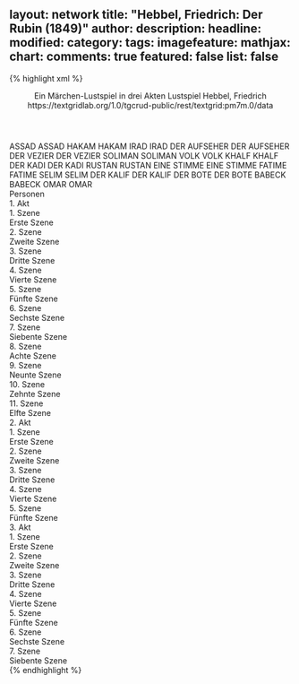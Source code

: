 layout: network
title: "Hebbel, Friedrich: Der Rubin (1849)"
author:
description:
headline:
modified:
category:
tags:
imagefeature:
mathjax:
chart:
comments: true
featured: false
list: false
---
{% highlight xml %}
<?xml-model href="https://raw.githubusercontent.com/DLiNa/project/master/rules/lina.rnc"?><?xml-model href="https://raw.githubusercontent.com/DLiNa/project/master/rules/lina.sch"?>
<play xmlns="http://lina.digital">
  <header>
    <title>Der Rubin</title>
  	<subtitle>Ein Märchen-Lustspiel in drei Akten</subtitle>
  	<genretitle>Lustspiel</genretitle>
    <author>Hebbel, Friedrich</author>
    <date when="1849" type="written"/>
  	<date when="1849" type="premiere"/>
  	<date when="1851" type="print"/>
  	<source>https://textgridlab.org/1.0/tgcrud-public/rest/textgrid:pm7m.0/data</source>
  </header>
  <personae>
    <character>
      <name>ASSAD</name>
      <alias xml:id="assad">
        <name>ASSAD</name>
      </alias>
    </character>
    <character>
      <name>HAKAM</name>
      <alias xml:id="hakam">
        <name>HAKAM</name>
      </alias>
    </character>
    <character>
      <name>IRAD</name>
      <alias xml:id="irad">
        <name>IRAD</name>
      </alias>
    </character>
    <character>
      <name>DER AUFSEHER</name>
      <alias xml:id="der_aufseher">
        <name>DER AUFSEHER</name>
      </alias>
    </character>
    <character>
      <name>DER VEZIER</name>
      <alias xml:id="der_vezier">
        <name>DER VEZIER</name>
      </alias>
    </character>
    <character>
      <name>SOLIMAN</name>
      <alias xml:id="soliman">
        <name>SOLIMAN</name>
      </alias>
    </character>
    <character>
      <name>VOLK</name>
      <alias xml:id="volk">
        <name>VOLK</name>
      </alias>
    </character>
    <character>
      <name>KHALF</name>
      <alias xml:id="khalf">
        <name>KHALF</name>
      </alias>
    </character>
    <character>
      <name>DER KADI</name>
      <alias xml:id="der_kadi">
        <name>DER KADI</name>
      </alias>
    </character>
    <character>
      <name>RUSTAN</name>
      <alias xml:id="rustan">
        <name>RUSTAN</name>
      </alias>
    </character>
    <character>
      <name>EINE STIMME</name>
      <alias xml:id="eine_stimme">
        <name>EINE STIMME</name>
      </alias>
    </character>
    <character>
      <name>FATIME</name>
      <alias xml:id="fatime">
        <name>FATIME</name>
      </alias>
    </character>
    <character>
      <name>SELIM</name>
      <alias xml:id="selim">
        <name>SELIM</name>
      </alias>
    </character>
    <character>
      <name>DER KALIF</name>
      <alias xml:id="der_kalif">
        <name>DER KALIF</name>
      </alias>
    </character>
    <character>
      <name>DER BOTE</name>
      <alias xml:id="der_bote">
        <name>DER BOTE</name>
      </alias>
    </character>
    <character>
      <name>BABECK</name>
      <alias xml:id="babeck">
        <name>BABECK</name>
      </alias>
    </character>
    <character>
      <name>OMAR</name>
      <alias xml:id="omar">
        <name>OMAR</name>
      </alias>
    </character>
  </personae>
  <text>
    <div>
      <head>Personen</head>
    </div>
    <div>
      <head>1. Akt</head>
      <div>
        <head>1. Szene</head>
        <div>
          <head>Erste Szene</head>
          <sp who="#assad">
            <amount n="25" unit="speech_acts"/>
            <amount n="418" unit="words"/>
            <amount n="64" unit="lines"/>
            <amount n="2124" unit="chars"/>
          </sp>
          <sp who="#hakam">
            <amount n="24" unit="speech_acts"/>
            <amount n="577" unit="words"/>
            <amount n="86" unit="lines"/>
            <amount n="2978" unit="chars"/>
          </sp>
        </div>
      </div>
      <div>
        <head>2. Szene</head>
        <div>
          <head>Zweite Szene</head>
          <sp who="#hakam">
            <amount n="3" unit="speech_acts"/>
            <amount n="11" unit="words"/>
            <amount n="3" unit="lines"/>
            <amount n="56" unit="chars"/>
          </sp>
          <sp who="#irad">
            <amount n="3" unit="speech_acts"/>
            <amount n="49" unit="words"/>
            <amount n="9" unit="lines"/>
            <amount n="263" unit="chars"/>
          </sp>
          <sp who="#assad">
            <amount n="1" unit="speech_acts"/>
            <amount n="17" unit="words"/>
            <amount n="3" unit="lines"/>
            <amount n="80" unit="chars"/>
          </sp>
        </div>
      </div>
      <div>
        <head>3. Szene</head>
        <div>
          <head>Dritte Szene</head>
          <sp who="#hakam">
            <amount n="3" unit="speech_acts"/>
            <amount n="32" unit="words"/>
            <amount n="4" unit="lines"/>
            <amount n="161" unit="chars"/>
          </sp>
          <sp who="#assad">
            <amount n="2" unit="speech_acts"/>
            <amount n="91" unit="words"/>
            <amount n="12" unit="lines"/>
            <amount n="500" unit="chars"/>
          </sp>
        </div>
      </div>
      <div>
        <head>4. Szene</head>
        <div>
          <head>Vierte Szene</head>
          <sp who="#der_aufseher">
            <amount n="6" unit="speech_acts"/>
            <amount n="52" unit="words"/>
            <amount n="12" unit="lines"/>
            <amount n="262" unit="chars"/>
          </sp>
          <sp who="#hakam">
            <amount n="5" unit="speech_acts"/>
            <amount n="43" unit="words"/>
            <amount n="9" unit="lines"/>
            <amount n="203" unit="chars"/>
          </sp>
        </div>
      </div>
      <div>
        <head>5. Szene</head>
        <div>
          <head>Fünfte Szene</head>
          <sp who="#hakam">
            <amount n="1" unit="speech_acts"/>
            <amount n="26" unit="words"/>
            <amount n="4" unit="lines"/>
            <amount n="119" unit="chars"/>
          </sp>
          <sp who="#assad">
            <amount n="1" unit="speech_acts"/>
          </sp>
        </div>
      </div>
      <div>
        <head>6. Szene</head>
        <div>
          <head>Sechste Szene</head>
          <sp who="#irad">
            <amount n="4" unit="speech_acts"/>
            <amount n="15" unit="words"/>
            <amount n="5" unit="lines"/>
            <amount n="77" unit="chars"/>
          </sp>
          <sp who="#assad">
            <amount n="1" unit="speech_acts"/>
            <amount n="6" unit="words"/>
            <amount n="1" unit="lines"/>
            <amount n="29" unit="chars"/>
          </sp>
          <sp who="#hakam">
            <amount n="3" unit="speech_acts"/>
            <amount n="26" unit="words"/>
            <amount n="5" unit="lines"/>
            <amount n="161" unit="chars"/>
          </sp>
        </div>
      </div>
      <div>
        <head>7. Szene</head>
        <div>
          <head>Siebente Szene</head>
          <sp who="#der_vezier">
            <amount n="4" unit="speech_acts"/>
            <amount n="340" unit="words"/>
            <amount n="48" unit="lines"/>
            <amount n="1812" unit="chars"/>
          </sp>
        </div>
      </div>
      <div>
        <head>8. Szene</head>
        <div>
          <head>Achte Szene</head>
          <sp who="#hakam">
            <amount n="2" unit="speech_acts"/>
            <amount n="49" unit="words"/>
            <amount n="7" unit="lines"/>
            <amount n="236" unit="chars"/>
          </sp>
          <sp who="#assad">
            <amount n="1" unit="speech_acts"/>
            <amount n="49" unit="words"/>
            <amount n="6" unit="lines"/>
            <amount n="249" unit="chars"/>
          </sp>
        </div>
      </div>
      <div>
        <head>9. Szene</head>
        <div>
          <head>Neunte Szene</head>
          <sp who="#soliman">
            <amount n="36" unit="speech_acts"/>
            <amount n="530" unit="words"/>
            <amount n="90" unit="lines"/>
            <amount n="2694" unit="chars"/>
          </sp>
          <sp who="#assad">
            <amount n="34" unit="speech_acts"/>
            <amount n="319" unit="words"/>
            <amount n="60" unit="lines"/>
            <amount n="1589" unit="chars"/>
          </sp>
          <sp who="#volk">
            <amount n="3" unit="speech_acts"/>
            <amount n="6" unit="words"/>
            <amount n="2" unit="lines"/>
            <amount n="31" unit="chars"/>
          </sp>
          <sp who="#hakam">
            <amount n="4" unit="speech_acts"/>
            <amount n="29" unit="words"/>
            <amount n="6" unit="lines"/>
            <amount n="137" unit="chars"/>
          </sp>
          <sp who="#khalf">
            <amount n="2" unit="speech_acts"/>
            <amount n="5" unit="words"/>
            <amount n="2" unit="lines"/>
            <amount n="21" unit="chars"/>
          </sp>
        </div>
      </div>
      <div>
        <head>10. Szene</head>
        <div>
          <head>Zehnte Szene</head>
          <sp who="#der_kadi">
            <amount n="16" unit="speech_acts"/>
            <amount n="215" unit="words"/>
            <amount n="33" unit="lines"/>
            <amount n="1082" unit="chars"/>
          </sp>
          <sp who="#soliman">
            <amount n="11" unit="speech_acts"/>
            <amount n="299" unit="words"/>
            <amount n="42" unit="lines"/>
            <amount n="1473" unit="chars"/>
          </sp>
          <sp who="#hakam">
            <amount n="2" unit="speech_acts"/>
            <amount n="31" unit="words"/>
            <amount n="4" unit="lines"/>
            <amount n="150" unit="chars"/>
          </sp>
          <sp who="#rustan">
            <amount n="3" unit="speech_acts"/>
            <amount n="1" unit="words"/>
            <amount n="1" unit="lines"/>
            <amount n="7" unit="chars"/>
          </sp>
          <sp who="#assad">
            <amount n="1" unit="speech_acts"/>
            <amount n="1" unit="words"/>
            <amount n="1" unit="lines"/>
            <amount n="5" unit="chars"/>
          </sp>
        </div>
      </div>
      <div>
        <head>11. Szene</head>
        <div>
          <head>Elfte Szene</head>
          <sp who="#khalf">
            <amount n="2" unit="speech_acts"/>
            <amount n="18" unit="words"/>
            <amount n="4" unit="lines"/>
            <amount n="94" unit="chars"/>
          </sp>
          <sp who="#soliman">
            <amount n="7" unit="speech_acts"/>
            <amount n="135" unit="words"/>
            <amount n="22" unit="lines"/>
            <amount n="642" unit="chars"/>
          </sp>
          <sp who="#hakam">
            <amount n="2" unit="speech_acts"/>
            <amount n="36" unit="words"/>
            <amount n="6" unit="lines"/>
            <amount n="184" unit="chars"/>
          </sp>
          <sp who="#assad">
            <amount n="8" unit="speech_acts"/>
            <amount n="183" unit="words"/>
            <amount n="27" unit="lines"/>
            <amount n="845" unit="chars"/>
          </sp>
          <sp who="#irad">
            <amount n="5" unit="speech_acts"/>
            <amount n="22" unit="words"/>
            <amount n="6" unit="lines"/>
            <amount n="103" unit="chars"/>
          </sp>
          <sp who="#rustan">
            <amount n="3" unit="speech_acts"/>
            <amount n="39" unit="words"/>
            <amount n="6" unit="lines"/>
            <amount n="200" unit="chars"/>
          </sp>
        </div>
      </div>
    </div>
    <div>
      <head>2. Akt</head>
      <div>
        <head>1. Szene</head>
        <div>
          <head>Erste Szene</head>
          <sp who="#irad">
            <amount n="26" unit="speech_acts"/>
            <amount n="701" unit="words"/>
            <amount n="102" unit="lines"/>
            <amount n="3668" unit="chars"/>
          </sp>
          <sp who="#assad">
            <amount n="25" unit="speech_acts"/>
            <amount n="628" unit="words"/>
            <amount n="89" unit="lines"/>
            <amount n="3147" unit="chars"/>
          </sp>
        </div>
      </div>
      <div>
        <head>2. Szene</head>
        <div>
          <head>Zweite Szene</head>
          <sp who="#assad">
            <amount n="2" unit="speech_acts"/>
            <amount n="161" unit="words"/>
            <amount n="24" unit="lines"/>
            <amount n="779" unit="chars"/>
          </sp>
          <sp who="#eine_stimme">
            <amount n="1" unit="speech_acts"/>
            <amount n="6" unit="words"/>
            <amount n="1" unit="lines"/>
            <amount n="29" unit="chars"/>
          </sp>
        </div>
      </div>
      <div>
        <head>3. Szene</head>
        <div>
          <head>Dritte Szene</head>
          <sp who="#fatime">
            <amount n="28" unit="speech_acts"/>
            <amount n="676" unit="words"/>
            <amount n="103" unit="lines"/>
            <amount n="3390" unit="chars"/>
          </sp>
          <sp who="#assad">
            <amount n="28" unit="speech_acts"/>
            <amount n="394" unit="words"/>
            <amount n="64" unit="lines"/>
            <amount n="1923" unit="chars"/>
          </sp>
        </div>
      </div>
      <div>
        <head>4. Szene</head>
        <div>
          <head>Vierte Szene</head>
          <sp who="#hakam">
            <amount n="13" unit="speech_acts"/>
            <amount n="439" unit="words"/>
            <amount n="60" unit="lines"/>
            <amount n="2175" unit="chars"/>
          </sp>
          <sp who="#assad">
            <amount n="12" unit="speech_acts"/>
            <amount n="271" unit="words"/>
            <amount n="38" unit="lines"/>
            <amount n="1346" unit="chars"/>
          </sp>
        </div>
      </div>
      <div>
        <head>5. Szene</head>
        <div>
          <head>Fünfte Szene</head>
          <sp who="#der_kadi">
            <amount n="13" unit="speech_acts"/>
            <amount n="306" unit="words"/>
            <amount n="48" unit="lines"/>
            <amount n="1613" unit="chars"/>
          </sp>
          <sp who="#assad">
            <amount n="4" unit="speech_acts"/>
            <amount n="62" unit="words"/>
            <amount n="9" unit="lines"/>
            <amount n="306" unit="chars"/>
          </sp>
          <sp who="#selim">
            <amount n="7" unit="speech_acts"/>
            <amount n="39" unit="words"/>
            <amount n="11" unit="lines"/>
            <amount n="198" unit="chars"/>
          </sp>
          <sp who="#hakam">
            <amount n="7" unit="speech_acts"/>
            <amount n="101" unit="words"/>
            <amount n="17" unit="lines"/>
            <amount n="508" unit="chars"/>
          </sp>
        </div>
      </div>
    </div>
    <div>
      <head>3. Akt</head>
      <div>
        <head>1. Szene</head>
        <div>
          <head>Erste Szene</head>
          <sp who="#khalf">
            <amount n="16" unit="speech_acts"/>
            <amount n="247" unit="words"/>
            <amount n="44" unit="lines"/>
            <amount n="1302" unit="chars"/>
          </sp>
          <sp who="#soliman">
            <amount n="16" unit="speech_acts"/>
            <amount n="314" unit="words"/>
            <amount n="51" unit="lines"/>
            <amount n="1658" unit="chars"/>
          </sp>
        </div>
      </div>
      <div>
        <head>2. Szene</head>
        <div>
          <head>Zweite Szene</head>
          <sp who="#der_vezier">
            <amount n="19" unit="speech_acts"/>
            <amount n="310" unit="words"/>
            <amount n="50" unit="lines"/>
            <amount n="1627" unit="chars"/>
          </sp>
          <sp who="#der_kalif">
            <amount n="19" unit="speech_acts"/>
            <amount n="648" unit="words"/>
            <amount n="97" unit="lines"/>
            <amount n="3408" unit="chars"/>
          </sp>
        </div>
      </div>
      <div>
        <head>3. Szene</head>
        <div>
          <head>Dritte Szene</head>
          <sp who="#der_kalif">
            <amount n="3" unit="speech_acts"/>
            <amount n="41" unit="words"/>
            <amount n="9" unit="lines"/>
            <amount n="226" unit="chars"/>
          </sp>
          <sp who="#der_vezier">
            <amount n="1" unit="speech_acts"/>
            <amount n="2" unit="words"/>
            <amount n="1" unit="lines"/>
            <amount n="11" unit="chars"/>
          </sp>
        </div>
      </div>
      <div>
        <head>4. Szene</head>
        <div>
          <head>Vierte Szene</head>
          <sp who="#der_kalif">
            <amount n="7" unit="speech_acts"/>
            <amount n="185" unit="words"/>
            <amount n="30" unit="lines"/>
            <amount n="959" unit="chars"/>
          </sp>
          <sp who="#der_bote">
            <amount n="6" unit="speech_acts"/>
            <amount n="134" unit="words"/>
            <amount n="21" unit="lines"/>
            <amount n="673" unit="chars"/>
          </sp>
          <sp who="#der_vezier">
            <amount n="8" unit="speech_acts"/>
            <amount n="137" unit="words"/>
            <amount n="21" unit="lines"/>
            <amount n="713" unit="chars"/>
          </sp>
        </div>
      </div>
      <div>
        <head>5. Szene</head>
        <div>
          <head>Fünfte Szene</head>
          <sp who="#der_vezier">
            <amount n="1" unit="speech_acts"/>
            <amount n="24" unit="words"/>
            <amount n="4" unit="lines"/>
            <amount n="126" unit="chars"/>
          </sp>
          <sp who="#der_kadi">
            <amount n="12" unit="speech_acts"/>
            <amount n="300" unit="words"/>
            <amount n="48" unit="lines"/>
            <amount n="1617" unit="chars"/>
          </sp>
          <sp who="#der_kalif">
            <amount n="11" unit="speech_acts"/>
            <amount n="174" unit="words"/>
            <amount n="29" unit="lines"/>
            <amount n="867" unit="chars"/>
          </sp>
          <sp who="#babeck">
            <amount n="2" unit="speech_acts"/>
            <amount n="16" unit="words"/>
            <amount n="3" unit="lines"/>
            <amount n="83" unit="chars"/>
          </sp>
          <sp who="#assad">
            <amount n="7" unit="speech_acts"/>
            <amount n="32" unit="words"/>
            <amount n="9" unit="lines"/>
            <amount n="150" unit="chars"/>
          </sp>
          <sp who="#soliman">
            <amount n="1" unit="speech_acts"/>
            <amount n="6" unit="words"/>
            <amount n="2" unit="lines"/>
            <amount n="25" unit="chars"/>
          </sp>
        </div>
      </div>
      <div>
        <head>6. Szene</head>
        <div>
          <head>Sechste Szene</head>
          <sp who="#fatime">
            <amount n="5" unit="speech_acts"/>
            <amount n="89" unit="words"/>
            <amount n="14" unit="lines"/>
            <amount n="490" unit="chars"/>
          </sp>
          <sp who="#assad">
            <amount n="4" unit="speech_acts"/>
            <amount n="109" unit="words"/>
            <amount n="15" unit="lines"/>
            <amount n="545" unit="chars"/>
          </sp>
          <sp who="#der_kalif">
            <amount n="6" unit="speech_acts"/>
            <amount n="96" unit="words"/>
            <amount n="16" unit="lines"/>
            <amount n="485" unit="chars"/>
          </sp>
          <sp who="#der_vezier">
            <amount n="3" unit="speech_acts"/>
            <amount n="5" unit="words"/>
            <amount n="2" unit="lines"/>
            <amount n="23" unit="chars"/>
          </sp>
        </div>
      </div>
      <div>
        <head>7. Szene</head>
        <div>
          <head>Siebente Szene</head>
          <sp who="#omar">
            <amount n="5" unit="speech_acts"/>
            <amount n="85" unit="words"/>
            <amount n="13" unit="lines"/>
            <amount n="424" unit="chars"/>
          </sp>
          <sp who="#der_kalif">
            <amount n="5" unit="speech_acts"/>
            <amount n="74" unit="words"/>
            <amount n="14" unit="lines"/>
            <amount n="383" unit="chars"/>
          </sp>
          <sp who="#assad">
            <amount n="12" unit="speech_acts"/>
            <amount n="141" unit="words"/>
            <amount n="27" unit="lines"/>
            <amount n="697" unit="chars"/>
          </sp>
          <sp who="#hakam">
            <amount n="3" unit="speech_acts"/>
            <amount n="40" unit="words"/>
            <amount n="6" unit="lines"/>
            <amount n="187" unit="chars"/>
          </sp>
          <sp who="#soliman">
            <amount n="1" unit="speech_acts"/>
            <amount n="1" unit="words"/>
            <amount n="1" unit="lines"/>
            <amount n="4" unit="chars"/>
          </sp>
          <sp who="#der_kadi">
            <amount n="2" unit="speech_acts"/>
            <amount n="37" unit="words"/>
            <amount n="6" unit="lines"/>
            <amount n="165" unit="chars"/>
          </sp>
          <sp who="#selim">
            <amount n="1" unit="speech_acts"/>
            <amount n="2" unit="words"/>
            <amount n="1" unit="lines"/>
            <amount n="11" unit="chars"/>
          </sp>
          <sp who="#der_vezier">
            <amount n="5" unit="speech_acts"/>
            <amount n="83" unit="words"/>
            <amount n="14" unit="lines"/>
            <amount n="435" unit="chars"/>
          </sp>
          <sp who="#irad">
            <amount n="5" unit="speech_acts"/>
            <amount n="183" unit="words"/>
            <amount n="26" unit="lines"/>
            <amount n="935" unit="chars"/>
          </sp>
          <sp who="#fatime">
            <amount n="1" unit="speech_acts"/>
            <amount n="7" unit="words"/>
            <amount n="2" unit="lines"/>
            <amount n="35" unit="chars"/>
          </sp>
        </div>
      </div>
    </div>
  </text>
</play>
{% endhighlight %}